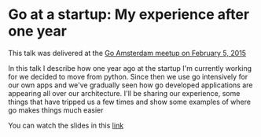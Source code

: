 # Go at a startup: My experience after one year

This talk was delivered at the [Go Amsterdam meetup on February 5, 2015](http://www.meetup.com/golang-amsterdam/events/219745391/)

In this talk I describe how one year ago at the startup I'm currently working for we decided to move from python. Since then we use go intensively for our own apps and we've gradually seen how go developed applications are appearing all over our architecture. I'll be sharing our experience, some things that have tripped us a few times and show some examples of where go makes things much easier

You can watch the slides in this [link](http://go-talks.appspot.com/github.com/mgilbir/goams-meetup-February2015/go_at_a_startup-One_year_in.slide)
